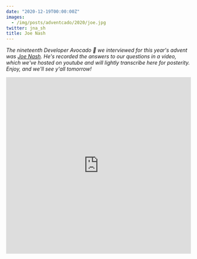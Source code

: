 ```yaml
---
date: "2020-12-19T00:00:00Z"
images:
  - /img/posts/adventcado/2020/joe.jpg
twitter: jna_sh
title: Joe Nash
---
```


_The nineteenth Developer Avocado 🥑 we interviewed for this year's advent was [Joe Nash](https://www.interhacktive.co/). He's recorded the answers to our questions in a video, which we've hosted on youtube and will lightly transcribe here for posterity. Enjoy, and we'll see y'all tomorrow!_

<iframe width="100%" height="480" src="https://www.youtube.com/embed/4MUzej5TTj8" frameborder="0" allow="accelerometer; autoplay; clipboard-write; encrypted-media; gyroscope; picture-in-picture" allowfullscreen></iframe>
